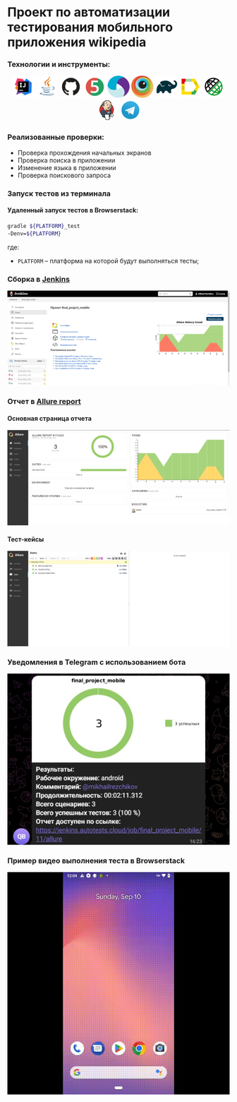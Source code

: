 # Проект по автоматизации тестирования мобильного приложения wikipedia

### Технологии и инструменты:
<p align="center">
<img src="images/logos/Intelij_IDEA.svg" width="50" height="50"  alt="IDEA"/>
<img src="images/logos/Java.svg" width="50" height="50"  alt="Java"/>
<img src="images/logos/Github.svg" width="50" height="50"  alt="Github"/>
<img src="images/logos/JUnit5.svg" width="50" height="50"  alt="JUnit 5"/>
<img src="images/logos/Appium.svg" width="50" height="50"  alt="Jenkins"/>
<img src="images/logos/Browserstack.svg" width="50" height="50"  alt="Jenkins"/>
<img src="images/logos/Gradle.svg" width="50" height="50"  alt="Gradle"/>
<img src="images/logos/Allure_Report.svg" width="50" height="50"  alt="Allure_Report"/>
<img src="images/logos/Rest-Assured.svg" width="50" height="50"  alt="Jenkins"/>
<img src="images/logos/Jenkins.svg" width="50" height="50"  alt="Jenkins"/>
<img src="images/logos/Telegram.svg" width="50" height="50"  alt="Jenkins"/>
</p>

### Реализованные проверки:
* Проверка прохождения начальных экранов
* Проверка поиска в приложении
* Изменение языка в приложении
* Проверка поискового запроса
  

### Запуск тестов из терминала
#### Удаленный запуск тестов в Browserstack:

```bash
gradle ${PLATFORM}_test 
-Denv=${PLATFORM}
```
где:

- <code>PLATFORM</code> – платформа на которой будут выполняться тесты;

### Сборка в [Jenkins](https://jenkins.autotests.cloud/job/final_project_mobile/)
<p align="center">
<img title="Jenkins Build" src="images/screens/Jenkins.png">
</p>

### Отчет в [Allure report](https://jenkins.autotests.cloud/job/final_project_mobile/11/allure/)
#### Основная страница отчета
<p align="center">
<img title="Jenkins Build" src="images/screens/Allure-report.png">
</p>

#### Тест-кейсы
<p align="center">
<img title="Jenkins Build" src="images/screens/Allure-tests.png">
</p>

### Уведомления в Telegram с использованием бота
<p align="center">
<img title="Jenkins Build" src="images/screens/Telegram.png">
</p>

### Пример видео выполнения теста в Browserstack
<p align="center">
  <img title="Browserstack Video" src="images/screens/Video.gif">
</p>
